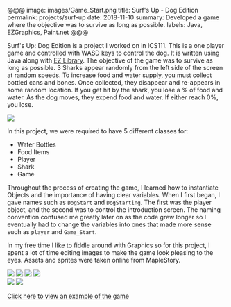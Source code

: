 @@@
image: images/Game_Start.png
title: Surf's Up - Dog Edition
permalink: projects/surf-up
date: 2018-11-10
summary: Developed a game where the objective was to survive as long as possible.
labels: Java, EZGraphics, Paint.net
@@@

Surf's Up: Dog Edition is a project I worked on in ICS111. This is a one player game and controlled with WASD keys to control the dog. It is written using Java along with [EZ Library](http://www2.hawaii.edu/~dylank/ics111/). The objective of the game was to survive as long as possible. 3 Sharks appear randomly from the left side of the screen at random speeds. To increase food and water supply, you must collect bottled cans and bones. Once collected, they disappear and re-appears in some random location. If you get hit by the shark, you lose a % of food and water. As the dog moves, they expend food and water. If either reach 0%, you lose.

<img class="ui medium right floated rounded image" src="../images/GameOver.png">

In this project, we were required to have 5 different classes for:
- Water Bottles
- Food Items
- Player
- Shark
- Game

Throughout the process of creating the game, I learned how to instantiate Objects and the
 importance of having clear variables. When I first began, I gave names such as ``DogStart`` and ``DogStarting``. The first was the player object, and the second was to control the introduction screen. The naming convention confused me greatly later on as the code grew longer so I eventually had to change the variables into ones that made more sense such as ``player`` and ``Game_Start``.

In my free time I like to fiddle around with Graphics so for this project, I spent a lot of time editing images to make the game look pleasing to the eyes. Assets and sprites were taken online from MapleStory.

<div class="ui small rounded images">
  <img class="ui image centered" src="../images/Dog(Big).png">
  <img class="ui image centered" src="../images/Shark.png">  
  <img class="ui image centered" src="../images/Bone.png">
  <img class="ui image centered" src="../images/Water.png">
</div>

<img class="ui image centered" src="../images/Game_Start_IMG.png">
<img class="ui image centered" src="../images/GamePlay.png">

[Click here to view an example of the game](https://www.youtube.com/watch?v=8LJVql0Cn2c&feature=emb_title)


